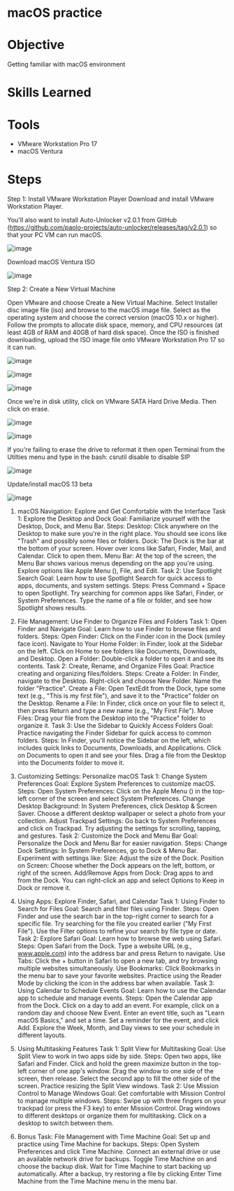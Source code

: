 # macOS practice

# Objective

Getting familiar with macOS environment

# Skills Learned


# Tools
- VMware Workstation Pro 17
- macOS Ventura

# Steps

Step 1: Install VMware Workstation Player
Download and install VMware Workstation Player.

You'll also want to install Auto-Unlocker v2.0.1 from GitHub (https://github.com/paolo-projects/auto-unlocker/releases/tag/v2.0.1) so that your PC VM can run macOS.

![image](https://github.com/user-attachments/assets/1dcc2c30-7785-4f1f-b216-f839e9b2b20a)

Download macOS Ventura ISO 

![image](https://github.com/user-attachments/assets/0429cd8a-2bda-45b8-9d97-b0580d8b2e52)

Step 2: Create a New Virtual Machine

Open VMware and choose Create a New Virtual Machine.
Select Installer disc image file (iso) and browse to the macOS image file.
Select as the operating system and choose the correct version (macOS 10.x or higher).
Follow the prompts to allocate disk space, memory, and CPU resources (at least 4GB of RAM and 40GB of hard disk space).
Once the ISO is finished downloading, upload the ISO image file onto VMware Workstation Pro 17 so it can run.

![image](https://github.com/user-attachments/assets/31ff9dec-33fa-4d89-b809-99db7447e1d9)

![image](https://github.com/user-attachments/assets/dc9c8a99-7850-43a0-8917-fa31c49cc868)

![image](https://github.com/user-attachments/assets/a7c54330-54fc-4d03-9bb4-7bac7676b020)

Once we're in disk utility, click on VMware SATA Hard Drive Media. Then click on erase. 

![image](https://github.com/user-attachments/assets/9087ea2b-f352-457a-bd26-3cc614bbd357)

![image](https://github.com/user-attachments/assets/c16cca9d-eaf2-41de-a54b-38ff24bcc7b6)

If you're failing to erase the drive to reformat it then open Terminal from the Utilties menu and type in the bash: csrutil disable to disable SIP 

![image](https://github.com/user-attachments/assets/4988a17f-8f29-4edf-a6ad-f23e19e3be7c)

Update/install macOS 13 beta

![image](https://github.com/user-attachments/assets/ae18a6a8-b7ab-4523-a0ec-7cdd1667ba69)

1. macOS Navigation: Explore and Get Comfortable with the Interface
Task 1: Explore the Desktop and Dock
Goal: Familiarize yourself with the Desktop, Dock, and Menu Bar.
Steps:
Desktop: Click anywhere on the Desktop to make sure you're in the right place. You should see icons like "Trash" and possibly some files or folders.
Dock: The Dock is the bar at the bottom of your screen. Hover over icons like Safari, Finder, Mail, and Calendar. Click to open them.
Menu Bar: At the top of the screen, the Menu Bar shows various menus depending on the app you're using. Explore options like Apple Menu (), File, and Edit.
Task 2: Use Spotlight Search
Goal: Learn how to use Spotlight Search for quick access to apps, documents, and system settings.
Steps:
Press Command + Space to open Spotlight.
Try searching for common apps like Safari, Finder, or System Preferences.
Type the name of a file or folder, and see how Spotlight shows results.

2. File Management: Use Finder to Organize Files and Folders
Task 1: Open Finder and Navigate
Goal: Learn how to use Finder to browse files and folders.
Steps:
Open Finder: Click on the Finder icon in the Dock (smiley face icon).
Navigate to Your Home Folder: In Finder, look at the Sidebar on the left. Click on Home to see folders like Documents, Downloads, and Desktop.
Open a Folder: Double-click a folder to open it and see its contents.
Task 2: Create, Rename, and Organize Files
Goal: Practice creating and organizing files/folders.
Steps:
Create a Folder: In Finder, navigate to the Desktop. Right-click and choose New Folder. Name the folder "Practice".
Create a File: Open TextEdit from the Dock, type some text (e.g., "This is my first file"), and save it to the "Practice" folder on the Desktop.
Rename a File: In Finder, click once on your file to select it, then press Return and type a new name (e.g., "My First File").
Move Files: Drag your file from the Desktop into the "Practice" folder to organize it.
Task 3: Use the Sidebar to Quickly Access Folders
Goal: Practice navigating the Finder Sidebar for quick access to common folders.
Steps:
In Finder, you'll notice the Sidebar on the left, which includes quick links to Documents, Downloads, and Applications.
Click on Documents to open it and see your files.
Drag a file from the Desktop into the Documents folder to move it.

3. Customizing Settings: Personalize macOS
Task 1: Change System Preferences
Goal: Explore System Preferences to customize macOS.
Steps:
Open System Preferences: Click on the Apple Menu () in the top-left corner of the screen and select System Preferences.
Change Desktop Background: In System Preferences, click Desktop & Screen Saver. Choose a different desktop wallpaper or select a photo from your collection.
Adjust Trackpad Settings: Go back to System Preferences and click on Trackpad. Try adjusting the settings for scrolling, tapping, and gestures.
Task 2: Customize the Dock and Menu Bar
Goal: Personalize the Dock and Menu Bar for easier navigation.
Steps:
Change Dock Settings: In System Preferences, go to Dock & Menu Bar. Experiment with settings like:
Size: Adjust the size of the Dock.
Position on Screen: Choose whether the Dock appears on the left, bottom, or right of the screen.
Add/Remove Apps from Dock: Drag apps to and from the Dock. You can right-click an app and select Options to Keep in Dock or remove it.

4. Using Apps: Explore Finder, Safari, and Calendar
Task 1: Using Finder to Search for Files
Goal: Search and filter files using Finder.
Steps:
Open Finder and use the search bar in the top-right corner to search for a specific file. Try searching for the file you created earlier ("My First File").
Use the Filter options to refine your search by file type or date.
Task 2: Explore Safari
Goal: Learn how to browse the web using Safari.
Steps:
Open Safari from the Dock.
Type a website URL (e.g., www.apple.com) into the address bar and press Return to navigate.
Use Tabs: Click the + button in Safari to open a new tab, and try browsing multiple websites simultaneously.
Use Bookmarks: Click Bookmarks in the menu bar to save your favorite websites.
Practice using the Reader Mode by clicking the icon in the address bar when available.
Task 3: Using Calendar to Schedule Events
Goal: Learn how to use the Calendar app to schedule and manage events.
Steps:
Open the Calendar app from the Dock.
Click on a day to add an event. For example, click on a random day and choose New Event.
Enter an event title, such as "Learn macOS Basics," and set a time.
Set a reminder for the event, and click Add.
Explore the Week, Month, and Day views to see your schedule in different layouts.

5. Using Multitasking Features
Task 1: Split View for Multitasking
Goal: Use Split View to work in two apps side by side.
Steps:
Open two apps, like Safari and Finder.
Click and hold the green maximize button in the top-left corner of one app's window.
Drag the window to one side of the screen, then release.
Select the second app to fill the other side of the screen.
Practice resizing the Split View windows.
Task 2: Use Mission Control to Manage Windows
Goal: Get comfortable with Mission Control to manage multiple windows.
Steps:
Swipe up with three fingers on your trackpad (or press the F3 key) to enter Mission Control.
Drag windows to different desktops or organize them for multitasking.
Click on a desktop to switch between them.

6. Bonus Task: File Management with Time Machine
Goal: Set up and practice using Time Machine for backups.
Steps:
Open System Preferences and click Time Machine.
Connect an external drive or use an available network drive for backups.
Toggle Time Machine on and choose the backup disk.
Wait for Time Machine to start backing up automatically.
After a backup, try restoring a file by clicking Enter Time Machine from the Time Machine menu in the menu bar.

